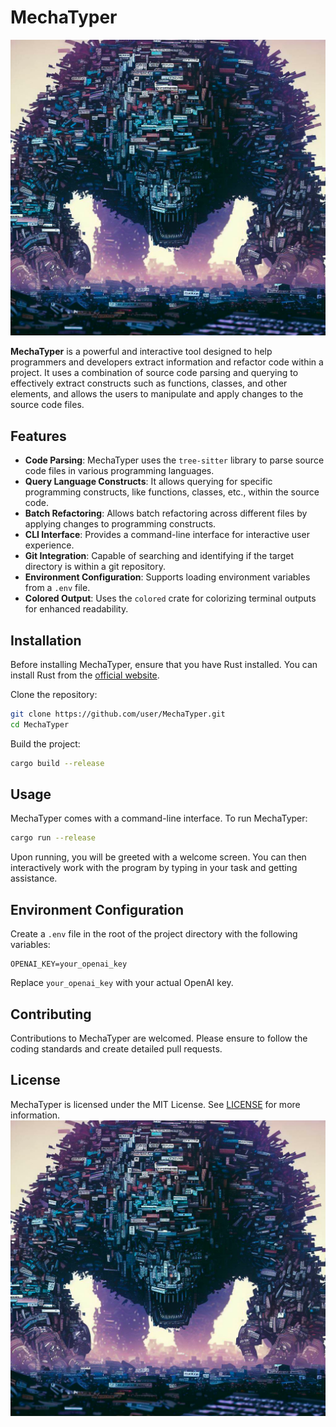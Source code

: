 # MechaTyper

<img src="img/mechatyper.png"/>

**MechaTyper** is a powerful and interactive tool designed to help programmers and developers extract information and refactor code within a project. It uses a combination of source code parsing and querying to effectively extract constructs such as functions, classes, and other elements, and allows the users to manipulate and apply changes to the source code files.

## Features

- **Code Parsing**: MechaTyper uses the `tree-sitter` library to parse source code files in various programming languages.
- **Query Language Constructs**: It allows querying for specific programming constructs, like functions, classes, etc., within the source code.
- **Batch Refactoring**: Allows batch refactoring across different files by applying changes to programming constructs.
- **CLI Interface**: Provides a command-line interface for interactive user experience.
- **Git Integration**: Capable of searching and identifying if the target directory is within a git repository.
- **Environment Configuration**: Supports loading environment variables from a `.env` file.
- **Colored Output**: Uses the `colored` crate for colorizing terminal outputs for enhanced readability.

## Installation

Before installing MechaTyper, ensure that you have Rust installed. You can install Rust from the [official website](https://www.rust-lang.org/tools/install).

Clone the repository:

```sh
git clone https://github.com/user/MechaTyper.git
cd MechaTyper
```

Build the project:

```sh
cargo build --release
```

## Usage

MechaTyper comes with a command-line interface. To run MechaTyper:

```sh
cargo run --release
```

Upon running, you will be greeted with a welcome screen. You can then interactively work with the program by typing in your task and getting assistance.

## Environment Configuration

Create a `.env` file in the root of the project directory with the following variables:

```
OPENAI_KEY=your_openai_key
```

Replace `your_openai_key` with your actual OpenAI key.

## Contributing

Contributions to MechaTyper are welcomed. Please ensure to follow the coding standards and create detailed pull requests.

## License

MechaTyper is licensed under the MIT License. See [LICENSE](LICENSE) for more information.![img.png](img/mechatyper.png)